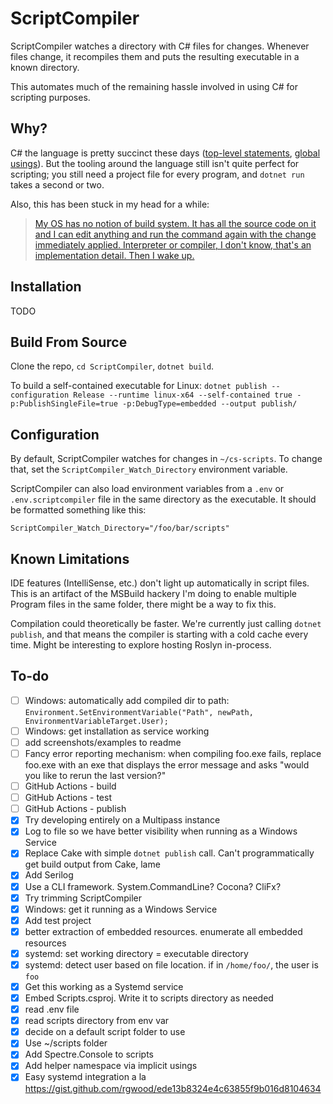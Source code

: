 # ScriptCompiler

ScriptCompiler watches a directory with C# files for changes. Whenever files change, it recompiles them and puts the resulting executable in a known directory.

This automates much of the remaining hassle involved in using C# for scripting purposes.

## Why?

C# the language is pretty succinct these days ([top-level statements](https://docs.microsoft.com/en-us/dotnet/csharp/fundamentals/program-structure/top-level-statements), [global usings](https://www.hanselman.com/blog/implicit-usings-in-net-6)). But the tooling around the language still isn't quite perfect for scripting; you still need a project file for every program, and `dotnet run` takes a second or two.

Also, this has been stuck in my head for a while:

> [My OS has no notion of build system. It has all the source code on it and I can edit anything and run the command again with the change immediately applied. Interpreter or compiler, I don't know, that's an implementation detail. Then I wake up.](https://twitter.com/davidcrawshaw/status/1300614954865876992?s=20)

## Installation

TODO

## Build From Source

Clone the repo, `cd ScriptCompiler`, `dotnet build`.

To build a self-contained executable for Linux: `dotnet publish --configuration Release --runtime linux-x64 --self-contained true -p:PublishSingleFile=true -p:DebugType=embedded --output publish/`

## Configuration

By default, ScriptCompiler watches for changes in `~/cs-scripts`. To change that, set the `ScriptCompiler_Watch_Directory` environment variable.

ScriptCompiler can also load environment variables from a `.env` or `.env.scriptcompiler` file in the same directory as the executable. It should be formatted something like this:

```
ScriptCompiler_Watch_Directory="/foo/bar/scripts"
```

## Known Limitations

IDE features (IntelliSense, etc.) don't light up automatically in script files. This is an artifact of the MSBuild hackery I'm doing to enable multiple Program files in the same folder, there might be a way to fix this.

Compilation could theoretically be faster. We're currently just calling `dotnet publish`, and that means the compiler is starting with a cold cache every time. Might be interesting to explore hosting Roslyn in-process.

## To-do

- [ ] Windows: automatically add compiled dir to path: `Environment.SetEnvironmentVariable("Path", newPath, EnvironmentVariableTarget.User);`
- [ ] Windows: get installation as service working
- [ ] add screenshots/examples to readme
- [ ] Fancy error reporting mechanism: when compiling foo.exe fails, replace foo.exe with an exe that displays the error message and asks "would you like to rerun the last version?"
- [ ] GitHub Actions - build
- [ ] GitHub Actions - test
- [ ] GitHub Actions - publish
- [x] Try developing entirely on a Multipass instance
- [x] Log to file so we have better visibility when running as a Windows Service
- [x] Replace Cake with simple `dotnet publish` call. Can't programmatically get build output from Cake, lame
- [x] Add Serilog
- [x] Use a CLI framework. System.CommandLine? Cocona? CliFx?
- [x] Try trimming ScriptCompiler
- [x] Windows: get it running as a Windows Service
- [x] Add test project
- [x] better extraction of embedded resources. enumerate all embedded resources
- [x] systemd: set working directory = executable directory
- [x] systemd: detect user based on file location. if in `/home/foo/`, the user is `foo`
- [x] Get this working as a Systemd service
- [x] Embed Scripts.csproj. Write it to scripts directory as needed
- [x] read .env file
- [x] read scripts directory from env var
- [x] decide on a default script folder to use
- [x] Use ~/scripts folder
- [x] Add Spectre.Console to scripts
- [x] Add helper namespace via implicit usings
- [x] Easy systemd integration a la https://gist.github.com/rgwood/ede13b8324e4c63855f9b016d8104634
